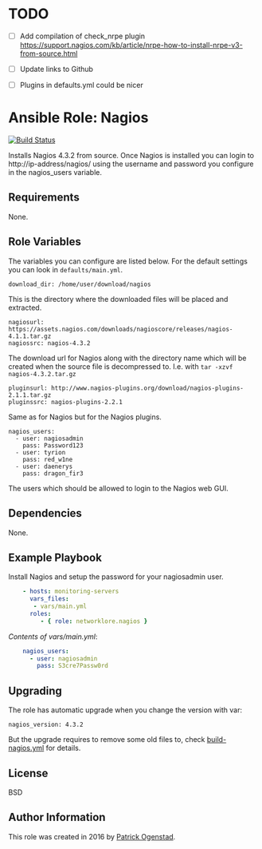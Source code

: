 # TODO
- [ ] Add compilation of check_nrpe plugin https://support.nagios.com/kb/article/nrpe-how-to-install-nrpe-v3-from-source.html
- [ ] Update links to Github
- [ ] Plugins in defaults.yml could be nicer


# Ansible Role: Nagios

[![Build Status](https://travis-ci.org/networklore/ansible-role-nagios.svg?branch=master)](https://travis-ci.org/networklore/ansible-role-nagios)

Installs Nagios 4.3.2 from source. Once Nagios is installed you can login to http://ip-address/nagios/ using the username and password you configure in the nagios_users variable.

## Requirements

None.

## Role Variables

The variables you can configure are listed below. For the default settings you can look in `defaults/main.yml`.

    download_dir: /home/user/download/nagios

This is the directory where the downloaded files will be placed and extracted.

    nagiosurl: https://assets.nagios.com/downloads/nagioscore/releases/nagios-4.1.1.tar.gz
    nagiossrc: nagios-4.3.2

The download url for Nagios along with the directory name which will be created when the source file is
decompressed to. I.e. with `tar -xzvf nagios-4.3.2.tar.gz`

    pluginsurl: http://www.nagios-plugins.org/download/nagios-plugins-2.1.1.tar.gz
    pluginssrc: nagios-plugins-2.2.1

Same as for Nagios but for the Nagios plugins.

    nagios_users:
      - user: nagiosadmin
        pass: Password123
      - user: tyrion
        pass: red_w1ne
      - user: daenerys
        pass: dragon_fir3

The users which should be allowed to login to the Nagios web GUI.

## Dependencies

None.

## Example Playbook

Install Nagios and setup the password for your nagiosadmin user.

```yaml
    - hosts: monitoring-servers
      vars_files:
       - vars/main.yml
      roles:
         - { role: networklore.nagios }
```

*Contents of vars/main.yml*:

```yaml
    nagios_users:
      - user: nagiosadmin
        pass: S3cre7Passw0rd
```

## Upgrading

The role has automatic upgrade when you change the version with var:

    nagios_version: 4.3.2

But the upgrade requires to remove some old files to, check [build-nagios.yml](tasks/build-nagios.yml) for details.

## License

BSD

## Author Information

This role was created in 2016 by [Patrick Ogenstad](http://networklore.com).

